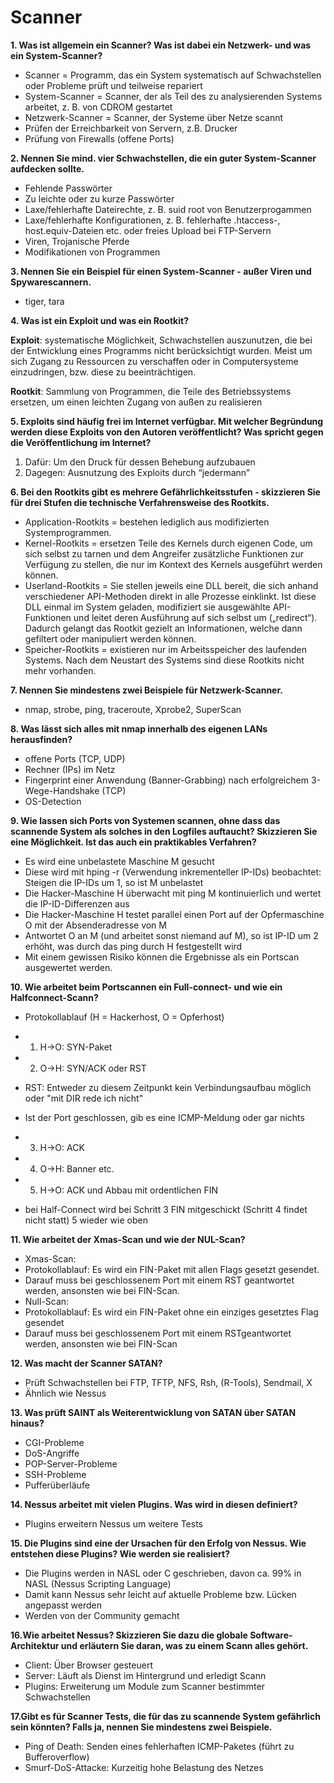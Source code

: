 
# Scanner

**1. Was ist allgemein ein Scanner? Was ist dabei ein Netzwerk- und was ein System-Scanner?**
* Scanner = Programm, das ein System systematisch auf Schwachstellen oder Probleme prüft und teilweise repariert
* System-Scanner = Scanner, der als Teil des zu analysierenden Systems arbeitet, z. B. von CDROM gestartet
* Netzwerk-Scanner = Scanner, der Systeme über Netze scannt
* Prüfen der Erreichbarkeit von Servern, z.B. Drucker
* Prüfung von Firewalls (offene Ports)

**2. Nennen Sie mind. vier Schwachstellen, die ein guter System-Scanner aufdecken sollte.**
* Fehlende Passwörter
* Zu leichte oder zu kurze Passwörter
* Laxe/fehlerhafte Dateirechte, z. B. suid root von Benutzerprogammen
* Laxe/fehlerhafte Konfigurationen, z. B. fehlerhafte .htaccess-, host.equiv-Dateien etc. oder freies Upload bei FTP-Servern
* Viren, Trojanische Pferde
* Modifikationen von Programmen

**3. Nennen Sie ein Beispiel für einen System-Scanner - außer Viren und Spywarescannern.**
* tiger, tara

**4. Was ist ein Exploit und was ein Rootkit?**

**Exploit**: systematische Möglichkeit, Schwachstellen auszunutzen, die bei der Entwicklung eines Programms nicht berücksichtigt wurden. Meist um sich Zugang zu Ressourcen zu verschaffen oder in Computersysteme einzudringen, bzw. diese zu beeinträchtigen.

**Rootkit**: Sammlung von Programmen, die Teile des Betriebssystems ersetzen, um einen leichten Zugang von außen zu realisieren

**5. Exploits sind häufig frei im Internet verfügbar. Mit welcher Begründung werden diese Exploits von den Autoren veröffentlicht? Was spricht gegen die Veröffentlichung im Internet?**
1. Dafür: Um den Druck für dessen Behebung aufzubauen
2. Dagegen: Ausnutzung des Exploits durch “jedermann”

**6. Bei den Rootkits gibt es mehrere Gefährlichkeitsstufen - skizzieren Sie für drei Stufen die technische Verfahrensweise des Rootkits.**
* Application-Rootkits =  bestehen lediglich aus modifizierten Systemprogrammen. 
* Kernel-Rootkits = ersetzen Teile des Kernels durch eigenen Code, um sich selbst zu tarnen und dem Angreifer zusätzliche Funktionen zur Verfügung zu stellen, die nur im Kontext des Kernels ausgeführt werden können. 
* Userland-Rootkits = Sie stellen jeweils eine DLL bereit, die sich anhand verschiedener API-Methoden direkt in alle Prozesse einklinkt. Ist diese DLL einmal im System geladen, modifiziert sie ausgewählte API-Funktionen und leitet deren Ausführung auf sich selbst um („redirect“). Dadurch gelangt das Rootkit gezielt an Informationen, welche dann gefiltert oder manipuliert werden können.
* Speicher-Rootkits = existieren nur im Arbeitsspeicher des laufenden Systems. Nach dem Neustart des Systems sind diese Rootkits nicht mehr vorhanden.

**7. Nennen Sie mindestens zwei Beispiele für Netzwerk-Scanner.**
* nmap, strobe, ping, traceroute, Xprobe2, SuperScan

**8. Was lässt sich alles mit nmap innerhalb des eigenen LANs herausfinden?**
* offene Ports (TCP, UDP)
* Rechner (IPs) im Netz
* Fingerprint einer Anwendung (Banner-Grabbing) nach erfolgreichem 3-Wege-Handshake (TCP)
* OS-Detection

**9. Wie lassen sich Ports von Systemen scannen, ohne dass das scannende System als solches in den Logfiles auftaucht? Skizzieren Sie eine Möglichkeit. Ist das auch ein praktikables Verfahren?**
* Es wird eine unbelastete Maschine M gesucht
* Diese wird mit hping -r (Verwendung inkrementeller IP-IDs) beobachtet: Steigen die IP-IDs um 1, so ist M unbelastet
* Die Hacker-Maschine H überwacht mit ping M kontinuierlich und wertet die IP-ID-Differenzen aus
* Die Hacker-Maschine H testet parallel einen Port auf der Opfermaschine O mit der Absenderadresse von M
* Antwortet O an M (und arbeitet sonst niemand auf M), so ist IP-ID um 2 erhöht, was durch das ping durch H festgestellt wird
* Mit einem gewissen Risiko können die Ergebnisse als ein Portscan ausgewertet werden.

**10. Wie arbeitet beim Portscannen ein Full-connect- und wie ein Halfconnect-Scann?**
* Protokollablauf (H = Hackerhost, O = Opferhost)
* 1. H->O: SYN-Paket
* 2. O->H: SYN/ACK oder RST
* RST: Entweder zu diesem Zeitpunkt kein Verbindungsaufbau möglich oder "mit DIR rede ich nicht"
* Ist der Port geschlossen, gib es eine ICMP-Meldung oder gar nichts
* 3. H->O: ACK
* 4. O->H: Banner etc.
* 5. H->O: ACK und Abbau mit ordentlichen FIN

* bei Half-Connect wird bei Schritt 3 FIN mitgeschickt (Schritt 4 findet nicht statt) 5 wieder wie oben

**11. Wie arbeitet der Xmas-Scan und wie der NUL-Scan?**
* Xmas-Scan:
* Protokollablauf: Es wird ein FIN-Paket mit allen Flags gesetzt gesendet.
* Darauf muss bei geschlossenem Port mit einem RST geantwortet werden, ansonsten wie bei FIN-Scan.
* Null-Scan:
* Protokollablauf: Es wird ein FIN-Paket ohne ein einziges gesetztes Flag gesendet
* Darauf muss bei geschlossenem Port mit einem RSTgeantwortet werden, ansonsten wie bei FIN-Scan

**12. Was macht der Scanner SATAN?**
* Prüft Schwachstellen bei FTP, TFTP, NFS, Rsh, (R-Tools), Sendmail, X
* Ähnlich wie Nessus

**13. Was prüft SAINT als Weiterentwicklung von SATAN über SATAN hinaus?**
* CGI-Probleme
* DoS-Angriffe
* POP-Server-Probleme
* SSH-Probleme
* Pufferüberläufe

**14. Nessus arbeitet mit vielen Plugins. Was wird in diesen definiert?**
* Plugins erweitern Nessus um weitere Tests

**15. Die Plugins sind eine der Ursachen für den Erfolg von Nessus. Wie entstehen diese Plugins? Wie werden sie realisiert?**
* Die Plugins werden in NASL oder C geschrieben, davon ca. 99% in NASL (Nessus Scripting Language)
* Damit kann Nessus sehr leicht auf aktuelle Probleme bzw. Lücken angepasst werden
* Werden von der Community gemacht

**16.Wie arbeitet Nessus? Skizzieren Sie dazu die globale Software-Architektur
und erläutern Sie daran, was zu einem Scann alles gehört.**
* Client: Über Browser gesteuert
* Server: Läuft als Dienst im Hintergrund und erledigt Scann
* Plugins: Erweiterung um Module zum Scanner bestimmter Schwachstellen

**17.Gibt es für Scanner Tests, die für das zu scannende System gefährlich
sein könnten? Falls ja, nennen Sie mindestens zwei Beispiele.**
* Ping of Death: Senden eines fehlerhaften ICMP-Paketes (führt zu Bufferoverflow)
* Smurf-DoS-Attacke: Kurzeitig hohe Belastung des Netzes